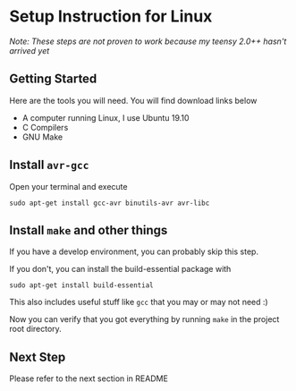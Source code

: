 # Setup Instruction for Linux
*Note: These steps are not proven to work because my teensy 2.0++ hasn't arrived yet*

## Getting Started
Here are the tools you will need. You will find download links below
 - A computer running Linux, I use Ubuntu 19.10
 - C Compilers
 - GNU Make


## Install `avr-gcc`
Open your terminal and execute

	sudo apt-get install gcc-avr binutils-avr avr-libc

## Install `make` and other things
If you have a develop environment, you can probably skip this step.

If you don't, you can install the build-essential package with

	sudo apt-get install build-essential

This also includes useful stuff like `gcc` that you may or may not need :)

Now you can verify that you got everything by running `make` in the project root directory.

## Next Step
Please refer to the next section in README